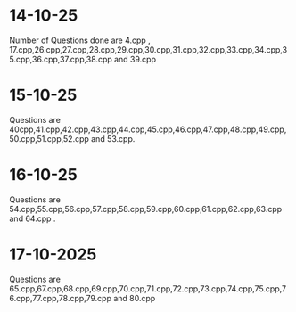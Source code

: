 # 14-10-25
Number of Questions done are 4.cpp , 17.cpp,26.cpp,27.cpp,28.cpp,29.cpp,30.cpp,31.cpp,32.cpp,33.cpp,34.cpp,35.cpp,36.cpp,37.cpp,38.cpp and 39.cpp

# 15-10-25
Questions are 40cpp,41.cpp,42.cpp,43.cpp,44.cpp,45.cpp,46.cpp,47.cpp,48.cpp,49.cpp,50.cpp,51.cpp,52.cpp and 53.cpp.
# 16-10-25
Questions are 54.cpp,55.cpp,56.cpp,57.cpp,58.cpp,59.cpp,60.cpp,61.cpp,62.cpp,63.cpp and 64.cpp .
# 17-10-2025
Questions are 65.cpp,67.cpp,68.cpp,69.cpp,70.cpp,71.cpp,72.cpp,73.cpp,74.cpp,75.cpp,76.cpp,77.cpp,78.cpp,79.cpp and 80.cpp
